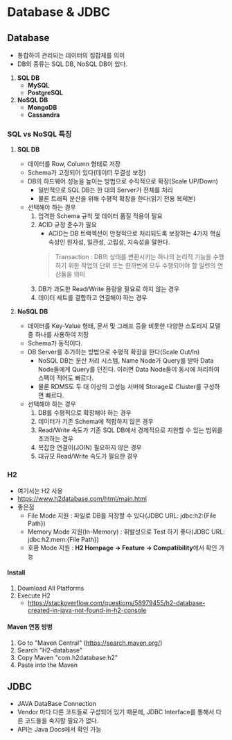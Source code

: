# Database & JDBC

## Database
* 통합하여 관리되는 데이터의 집합체를 의미
* DB의 종류는 SQL DB, NoSQL DB이 있다.
1. **SQL DB**
    * **MySQL**
    * **PostgreSQL**
2. **NoSQL DB**
    * **MongoDB**
    * **Cassandra**

### SQL vs NoSQL 특징
1. **SQL DB**
    * 데이터를 Row, Column 형태로 저장
    * Schema가 고정되어 있다(데이터 무결성 보장)
    * DB의 하드웨어 성능을 높이는 방법으로 수직적으로 확장(Scale UP/Down)
        * 일반적으로 SQL DB는 한 대의 Server가 전체를 처리
        * 물론 트래픽 분산을 위해 수평적 확장을 한다(읽기 전용 복제본)
    * 선택해야 하는 경우
        1) 엄격한 Schema 규칙 및 데이터 품질 적용이 필요
        2) ACID 규정 준수가 필요
            * ACID는 DB 트랙젝션이 안정적으로 처리되도록 보장하는 4가지 핵심 속성인 원자성, 일관성, 고립성, 지속성을 말한다.
            > Transaction : DB의 상태를 변환시키는 하나의 논리적 기능을 수행하기 위한 작업의 단위 또는 한꺼번에 모두 수행되어야 할 일련의 연산들을 의미
        3) DB가 과도한 Read/Write 용량을 필요로 하지 않는 경우
        4) 데이터 세트를 결합하고 연결해야 하는 경우
        
2. **NoSQL DB**
    * 데이터를 Key-Value 형태, 문서 및 그래프 등을 비롯한 다양한 스토리지 모델 중 하나를 사용하여 저장 
    * Schema가 동적이다. 
    * DB Server를 추가하는 방법으로 수평적 확장을 한다(Scale Out/In)
        * NoSQL DB는 분산 처리 시스템, Name Node가 Query를 받아 Data Node들에게 Query를 던진다. 이러면 Data Node들이 동시에 처리하여 스펙이 적어도 빠르다. 
        * 물론 RDMS도 두 대 이상의 고성능 서버에 Storage로 Cluster를 구성하면 빠르다.
    * 선택해야 하는 경우
        1) DB를 수평적으로 확장해야 하는 경우
        2) 데이터가 기존 Schema에 적합하지 않은 경우
        3) Read/Write 속도가 기존 SQL DB에서 경제적으로 지원할 수 있는 범위를 초과하는 경우
        4) 복잡한 연결이(JOIN) 필요하지 않은 경우
        5) 대규모 Read/Write 속도가 필요한 경우


### H2 
* 여기서는 H2 사용
* https://www.h2database.com/html/main.html
* 좋은점
    * File Mode 지원 : 파일로 DB를 저장할 수 있다(JDBC URL: jdbc:h2:{File Path})
    * Memory Mode 지원(In-Memory) : 휘발성으로 Test 하기 좋다(JDBC URL: jdbc:h2:mem:{File Path})
    * 호환 Mode 지원 : **H2 Hompage -> Feature -> Compatibility**에서 확인 가능

#### Install
1. Download All Platforms
2. Execute H2
    * https://stackoverflow.com/questions/58979455/h2-database-created-in-java-not-found-in-h2-console

#### Maven 연동 방벙
1. Go to "Maven Central" (https://search.maven.org/)
2. Search "H2-database"
3. Copy Maven "com.h2database:h2"
4. Paste into the Maven


## JDBC
* JAVA DataBase Connection
* Vendor 마다 다른 코드들로 구성되어 있기 때문에, JDBC Interface를 통해서 다른 코드들을 숙지할 필요가 없다.
* API는 Java Docs에서 확인 가능






